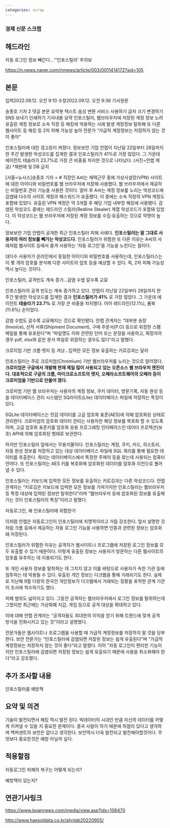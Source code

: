 ```yaml
---
categories: scrap
---
```



### 경제 신문 스크랩

헤드라인
---
자동 로그인 정보 빼간다…“‘인포스틸러’ 주의보


https://n.news.naver.com/mnews/article/003/0011414172?sid=105

본문
---

입력2022.09.12. 오전 9:10  수정2022.09.12. 오전 9:36 기사원문

송종호 기자
  2
댓글
본문 요약봇
텍스트 음성 변환 서비스 사용하기
글자 크기 변경하기
SNS 보내기
인쇄하기
기사내용 요약
인포스틸러, 웹브라우저에 저장된 계정 정보 노려
유출된 계정 정보로 소속 직장 등 해킹에 악용하는 사례 발생
계정정보 탈취해 또 다른 웹사이트 등 해킹 등 2차 피해 가능성 높아
전문가 “가급적 계정정보는 저장하지 않는 것이 좋아”

인포스틸러에 대한 경고등이 켜졌다. 정보보안 기업 안랩이 지난달 22일부터 28일까지 한 주간 발생한 악성코드를 집계한 결과 인포스틸러가 41%로 가장 많았다. 그 가운데 에이전트 테슬라가 23.7%로 가장 큰 비중을 차지한 것으로 나타났다. (사진=안랩 제공) *재판매 및 DB 금지


[서울=뉴시스]송종호 기자 = # 직장인 A씨는 재택근무 중에 가상사설망(VPN) 사이트에 대한 아이디와 비밀번호를 웹 브라우저에 저장해 사용했다. 웹 브라우저에서 제공하는 비밀번호 관리 기능을 사용한 것이다. 얼마 후 A씨는 계정 정보를 노리는 악성코드에 감염돼 다수의 사이트 계정과 패스워드가 유출됐다. 이 중에는 소속 직장의 VPN 계정도 포함돼 있었다. 유출된 VPN 계정은 약 3개월 후 해당 기업 내부망 해킹에 사용됐다. 감염된 악성코드 중에는 레드라인 스틸러(Redline Stealer) 계열 악성코드가 포함돼 있었다. 이 악성코드는 웹 브라우저에 저장된 계정 정보를 수집·유출하는 것으로 악명이 높다.

정보보안 기업 안랩이 공개한 최근 인포스틸러 피해 사례다. __인포스틸러는 말 그대로 사용자의 여러 정보를 빼가는 악성코드다.__ 인포스틸러가 위험한 또 다른 이유는 A씨의 사례처럼 웹사이트 등에서 즐겨 사용하는 ‘자동 로그인’을 기능을 노린다는 점이다.

대다수 사용자가 온라인에서 동일한 아이디와 비밀번호를 사용하는데, 인포스틸러스는 이 몇 개의 암호를 분석해 다른 사이트의 암호 등을 예상할 수 있다. 즉, 2차 피해 가능성 역시 높다는 것이다.

인포스틸러, 공격빈도 계속 증가…감염 수법 갈수록 교묘

인포스틸러의 공격 빈도는 계속 증가하고 있다. 안랩이 지난달 22일부터 28일까지 한 주간 발생한 악성코드를 집계한 결과 __인포스틸러가 41%__ 로 가장 많았다. 그 가운데 에이전트 __테슬라가 23.7%__ 로 가장 큰 비중을 차지했다. 이어 레드라인(12.1%), 폼북(11.6%) 순이었다.

감염 수법도 갈수록 교묘해지는 것으로 확인됐다. 안랩 관계자는 “대부분 송장(Invoice), 선적 서류(Shipment Document), 구매 주문서(P.O) 등으로 위장한 스팸 메일을 통해 유포된다”며 “파일명도 이와 관련된 단어 또는 문장을 사용하고, 확장자의 경우 pdf, xlsx와 같은 문서 파일로 위장하는 경우도 많다”라고 말했다.

크로이엄 기반 크롬·엣지 등 겨냥…입력한 모든 정보 유출하는 키로깅과는 달라

인포스틸러는 주로 크로미엄(Chromium) 기반 웹브라우저를 노리는 것으로 알려졌다. __크로미엄은 구글에서 개발해 현재 제일 많이 사용되고 있는 오픈소스 웹 브라우저 엔진이다. 대표적으로 구글의 크롬, 마이크로소프트의 엣지, 오페라소프트웨어의 오페라 등이 크로미엄을 기반으로 만들어 졌다.__

크로미엄 기반 웹 브라우저는 사용자의 계정 정보, 쿠키 데이터, 방문기록, 자동 완성 등을 데이터베이스 관리 시스템인 SQ라이트(Lite) 데이터베이스 파일에 저장하는 특징이 있다.

SQLite 데이터베이스는 민감 데이터를 고급 암호화 표준(AES)에 의해 암호화된 상태로 관리한다. 크로미엄의 암호화 데이터 관리는 사용자만 해당 정보를 복호화 할 수 있도록 하며, 고급 암호화 표준키를 암호화 응용 프로그래밍 인터페이스인 데이터 프로텍션(보호) API에 의해 암호화된 형태로 보관한다.

하지만 인포스틸러 앞에서는 무용지물이다. 인포스틸러는 계정, 쿠키, 카드, 히스토리, 자동 완성 정보를 저장하고 있는 대상 데이터베이스 파일에 SQL 쿼리를 통해 필요한 데이터를 추출한다. 쿼리는 데이터베이스에서 특정한 주제어 등을 찾는데 사용되는 컴퓨터 언어다. 또 인포스틸러는 AES 키를 복호화해 암호화된 데이터를 암호화 이전으로 풀어낼 수 있다.

인포스틸러는 키보드에 입력한 모든 정보를 유출하는 키로깅과는 다른 악성코드다. 안랩 관계자는 “키로깅은 키보드에 입력한 모든 정보를 가져가지만 인포스틸러는 웹브라우저 등 특정 대상에 입력된 정보만 탈취한다”라며 “웹브라우저 등에 암호화된 정보를 유출해가는 것이 인포스틸러의 특징”이라고 말했다.

자동로그인, 왜 인포스틸러에 위험한가

이처럼 안랩은 자동로그인이 인포스틸러에 치명적이라고 거듭 강조한다. 앞서 설명한 것처럼 크롬 등에서 제공하는 자동 로그인 기능을 사용하면 인증과 관련된 정보는 암호화돼 저장된다.

인포스틸러가 위험한 이유는 공격자가 웹사이트나 프로그램에 저장된 로그인 정보를 모두 유출할 수 있기 때문이다. 이렇게 유출된 정보는 사용자가 방문하는 다른 웹사이트의 암호를 유추하는 데 이용되기도 한다.

또 개인 사용자 정보를 탈취하는 데 그치지 않고 이를 바탕으로 사용자가 속한 기관 등에 침투하는 데 악용될 수 있다. 유출된 개인 정보는 다크웹을 통해 거래되기도 한다. 실제로 지난해 9월 다량의 한국인 개인정보가 다크웹에서 거래되는 정황을 포착한 관계 기관이 조사에 착수하기도 했다.

피해 범위도 넓어지고 있다. 그동안 공격자는 웹브라우저에서 로그인 정보를 탈취하는데 그쳤지만 최근에는 가상화폐 지갑, 게임 등으로 공격 대상을 확대하고 있다.

이에 대해 안랩 관계자는 “공격자들도 최대한의 이익을 얻기 위해 트렌드에 맞게 공격 방식을 진화시키고 있는 것”이라고 설명했다.

전문가들은 웹사이트나 프로그램을 사용할 때 가급적 계정정보를 저장하지 말 것을 당부한다. 보안 전문가는 “인포스틸러에 감염되면 저장된 정보는 쉽게 유출된다”며 “가급적 계정정보는 저장하지 않는 것이 좋다”라고 말했다. 이어 “자동 로그인이 편리한 기능이지만 인포스틸러에 감염되면 저장된 정보는 쉽게 유출되기 때문에 사용을 최소화해야 한다”라고 강조했다．





추가 조사할 내용
---
인포스틸러를 예방책 




요약 및 의견
---
기술이 발전되면서 해킹 역시 발전 된다. 빅데이터의 시대인 만큼 자신의 데이터를 어떻게 지켜낼 수 있을 지 중요한 문제이다.
결국 사람이 하기 때문에 허점이 있다고 생각하며 백퍼센트의 보안은 없다고 생각한다. 보안역시 더욱 발전되고 발전해야할것이다.
무엇보다 중요한것은 예방 아닐까 싶다.




적용할점
---
자동로그인 피해의 복구는 어떻게 되는지?

예방책이 있는지?



연관기사링크
---

https://www.boannews.com/media/view.asp?idx=106470

http://www.haesoldata.co.kr/ahnlab20220905/
